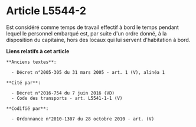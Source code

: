 # Article L5544-2

Est considéré comme temps de travail effectif à bord le temps pendant lequel le personnel embarqué est, par suite d'un ordre
donné, à la disposition du capitaine, hors des locaux qui lui servent d'habitation à bord.

**Liens relatifs à cet article**

	**Anciens textes**:

	  - Décret n°2005-305 du 31 mars 2005 - art. 1 (V), alinéa 1

	**Cité par**:

	  - Décret n°2016-754 du 7 juin 2016 (VD)
	  - Code des transports - art. L5541-1-1 (V)

	**Codifié par**:

	  - Ordonnance n°2010-1307 du 28 octobre 2010 - art. (V)
